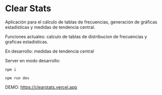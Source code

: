 # Clear Stats

Aplicación para el cálculo de tablas de frecuencias,
generación de gráficas estadísticas y medidas de
tendencia central.

Funciones actuales: calculo de tablas de distribucion de frecuencias y graficas estadisticas.

En desarrollo: medidas de tendencia central

Server en modo desarrollo:
```
npm i
```

```
npm run dev
```

DEMO: https://clearstats.vercel.app
